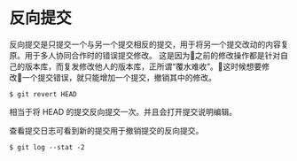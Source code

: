 # 反向提交

反向提交是只提交一个与另一个提交相反的提交，用于将另一个提交改动的内容复原。用于多人协同合作时的错误提交修改。 这是因为之前的修改操作都是针对自己的版本库，而复发修改他人的版本库，正所谓“覆水难收”。这时候想要修改一个提交错误，就只能增加一个提交，撤销其中的修改。

```
$ git revert HEAD
```
相当于将 HEAD 的提交反向提交一次。并且会打开提交说明编辑。

查看提交日志可看到新的提交用于撤销提交的反向提交。

```
$ git log --stat -2
```
